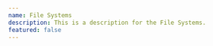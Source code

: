 ```yaml
---
name: File Systems
description: This is a description for the File Systems.
featured: false
---
```


